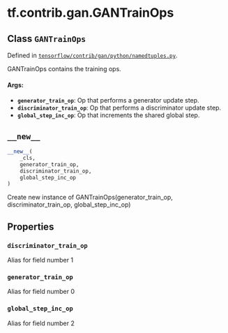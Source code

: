 <div itemscope itemtype="http://developers.google.com/ReferenceObject">
<meta itemprop="name" content="tf.contrib.gan.GANTrainOps" />
<meta itemprop="path" content="Stable" />
<meta itemprop="property" content="discriminator_train_op"/>
<meta itemprop="property" content="generator_train_op"/>
<meta itemprop="property" content="global_step_inc_op"/>
<meta itemprop="property" content="__new__"/>
</div>

# tf.contrib.gan.GANTrainOps

## Class `GANTrainOps`





Defined in [`tensorflow/contrib/gan/python/namedtuples.py`](https://www.tensorflow.org/code/tensorflow/contrib/gan/python/namedtuples.py).

GANTrainOps contains the training ops.

#### Args:

* <b>`generator_train_op`</b>: Op that performs a generator update step.
* <b>`discriminator_train_op`</b>: Op that performs a discriminator update step.
* <b>`global_step_inc_op`</b>: Op that increments the shared global step.

<h2 id="__new__"><code>__new__</code></h2>

``` python
__new__(
    _cls,
    generator_train_op,
    discriminator_train_op,
    global_step_inc_op
)
```

Create new instance of GANTrainOps(generator_train_op, discriminator_train_op, global_step_inc_op)



## Properties

<h3 id="discriminator_train_op"><code>discriminator_train_op</code></h3>

Alias for field number 1

<h3 id="generator_train_op"><code>generator_train_op</code></h3>

Alias for field number 0

<h3 id="global_step_inc_op"><code>global_step_inc_op</code></h3>

Alias for field number 2



